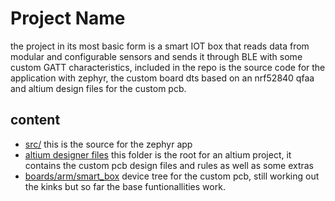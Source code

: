 # Project Name

the project in its most basic form is a smart IOT box that reads data from modular and configurable sensors and sends it through BLE with some custom GATT characteristics, included in the repo is the source code for the application with zephyr, the custom board dts based on an nrf52840 qfaa and altium design files for the custom pcb.

## content

- [src/](src/) this is the source for the zephyr app
- [altium designer files](Altium%20Designer%20files/) this folder is the root for an altium project, it contains the custom pcb design files and rules as well as some extras
- [boards/arm/smart_box](boards/arm/smart_box/) device tree for the custom pcb, still working out the kinks but so far the base funtionallities work.
